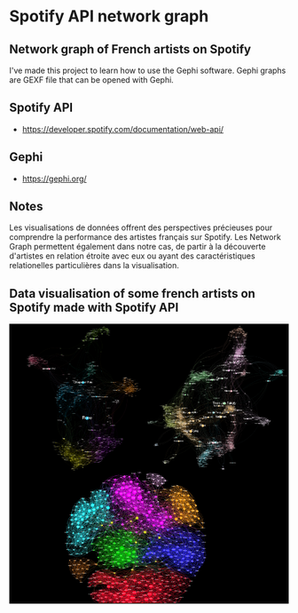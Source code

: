 

# Spotify API network graph

## Network graph of French artists on Spotify

I've made this project to learn how to use the Gephi software.
Gephi graphs are GEXF file that can be opened with Gephi.

## Spotify API

- https://developer.spotify.com/documentation/web-api/

## Gephi

- https://gephi.org/

## Notes

Les visualisations de données offrent des perspectives précieuses pour comprendre la performance des artistes français sur Spotify. Les Network Graph permettent également dans notre cas, de partir à la découverte d'artistes en relation étroite avec eux ou ayant des caractéristiques relationelles particulières dans la visualisation.

## Data visualisation of some french artists on Spotify made with Spotify API

![prev](prev.png)

